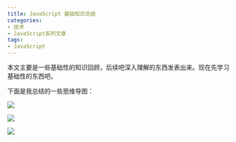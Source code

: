```yaml
---
title: JavaScript 基础知识总结
categories:
- 技术
- JavaScript系列文章
tags:
- JavaScript
---
```


本文主要是一些基础性的知识回顾，后续吧深入理解的东西发表出来。现在先学习基础性的东西吧。

下面是我总结的一些思维导图：

![](https://ws1.sinaimg.cn/large/006c6oKBgy1fs8ob97jioj31wr1my103.jpg)

<!--more-->

![](https://ws1.sinaimg.cn/large/006c6oKBgy1fs8obf3q79j31mb0rs40g.jpg)

![](https://ws1.sinaimg.cn/large/006c6oKBgy1fs8obny2atj31t42b512q.jpg)